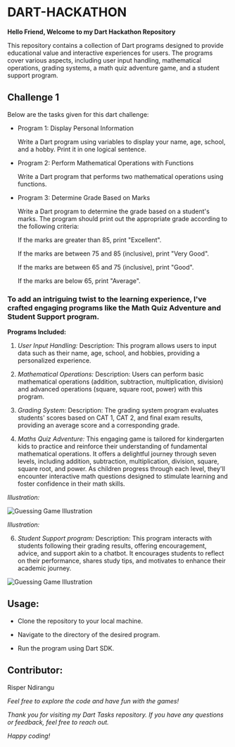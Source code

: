 # DART-HACKATHON

**Hello Friend, Welcome to my Dart Hackathon Repository**

This repository contains a collection of Dart programs designed to provide educational value and interactive experiences for users. The programs cover various aspects, including user input handling, mathematical operations, grading systems, a math quiz adventure game, and a student support program.

## Challenge 1 
Below are the tasks given for this dart challenge:

* Program 1: Display Personal Information
  
  Write a Dart program using variables to display your name, age, school, and a hobby. Print it in one logical sentence.

* Program 2: Perform Mathematical Operations with Functions
  
  Write a Dart program that performs two mathematical operations using functions.

* Program 3: Determine Grade Based on Marks
  
  Write a Dart program to determine the grade based on a student's marks. The program should print out the appropriate grade according to the following criteria:

  If the marks are greater than 85, print "Excellent".

  If the marks are between 75 and 85 (inclusive), print "Very Good".

  If the marks are between 65 and 75 (inclusive), print "Good".

  If the marks are below 65, print "Average".

### To add an intriguing twist to the learning experience, I've crafted engaging programs like the Math Quiz Adventure and Student Support program.

**Programs Included:**

1. *User Input Handling:*
Description: This program allows users to input data such as their name, age, school, and hobbies, providing a personalized experience.

2. *Mathematical Operations:*
Description: Users can perform basic mathematical operations (addition, subtraction, multiplication, division) and advanced operations (square, square root, power) with this program.

3. *Grading System:*
Description: The grading system program evaluates students' scores based on CAT 1, CAT 2, and final exam results, providing an average score and a corresponding grade.

4. *Maths Quiz Adventure:*
This engaging game is tailored for kindergarten kids to practice and reinforce their understanding of fundamental mathematical operations. It offers a delightful journey through seven levels, including addition, subtraction, multiplication, division, square, square root, and power. As children progress through each level, they'll encounter interactive math questions designed to stimulate learning and foster confidence in their math skills.

 *Illustration:* 
 
![Guessing Game Illustration](https://github.com/Risper8/DART-HACK/blob/main/quiz.png)

 *Illustration:* 
 
6. *Student Support program:*
Description: This program interacts with students following their grading results, offering encouragement, advice, and support akin to a chatbot. It encourages students to reflect on their performance, shares study tips, and motivates to enhance their academic journey.

![Guessing Game Illustration](https://github.com/Risper8/DART-HACK/blob/main/support.png)

## **Usage:**

* Clone the repository to your local machine.

* Navigate to the directory of the desired program.

* Run the program using Dart SDK.

## Contributor:
 Risper Ndirangu

*Feel free to explore the code and have fun with the games!*

*Thank you for visiting my Dart Tasks repository. If you have any questions or feedback, feel free to reach out.*

*Happy coding!*

